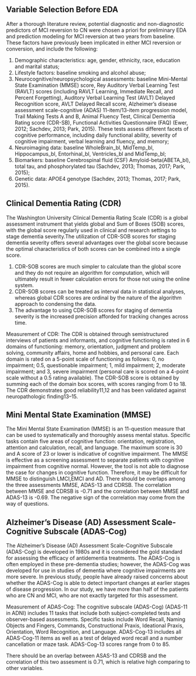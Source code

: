 ## Variable Selection Before EDA
After a thorough literature review, potential diagnostic and non-diagnostic predictors of MCI reversion to CN were chosen a priori for preliminary EDA and prediction modeling for MCI reversion at two years from baseline. These factors have previously been implicated in either MCI reversion or conversion, and include the following: 

1) Demographic characteristics: age, gender, ethnicity, race, education and marital status;
2) Lifestyle factors: baseline smoking and alcohol abuse;
3) Neurocognitive/neuropsychological assessments: baseline Mini-Mental State Examination (MMSE) score, Rey Auditory Verbal Learning Test (RAVLT) scores (including RAVLT Learning, Immediate Recall, and Percent Forgetting), Auditory Verbal Learning Test (AVLT) Delayed Recognition score, AVLT Delayed Recall score, Alzheimer’s disease assessment scale-cognitive (ADAS) 11-item/13-item progression model, Trail Making Tests A and B, Animal Fluency Test, Clinical Dementia Rating score (CDR-SB), Functional Activities Questionnaire (FAQ) (Ewer, 2012; Sachdev, 2013; Park, 2015). These tests assess different facets of cognitive performance, including daily functional ability, severity of cognitive impairment, verbal learning and fluency, and memory; 
4) Neuroimaging data: baseline WholeBrain_bl, MidTemp_bl, Hippocampus_bl, Entorhinal_bl, Ventricles_bl and MidTemp_bl;
5) Biomarkers: baseline Cerebrospinal fluid (CSF) Amyloid-beta(ABETA_bl), total tau, and phosphorylated tau (Sachdev, 2013; Thomas, 2017; Park, 2015);
6) Genetic data: APOE4 genotype (Sachdev, 2013; Thomas, 2017; Park, 2015).

## Clinical Dementia Rating (CDR) 
The Washington University Clinical Dementia Rating Scale (CDR) is a global assessment instrument that yields global and Sum of Boxes (SOB) scores, with the global score regularly used in clinical and research settings to stage dementia severity.The utilization of CDR-SOB scores for staging dementia severity offers several advantages over the global score because the optimal characteristics of both scores can be combined into a single score. 
1) CDR-SOB scores are much simpler to calculate than the global score and they do not require an algorithm for computation, which will ultimately result in fewer calculation errors for those not using the online system.
2) CDR-SOB scores can be treated as interval data in statistical analyses, whereas global CDR scores are ordinal by the nature of the algorithm approach to condensing the data.
3) The advantage to using CDR-SOB scores for staging of dementia severity is the increased precision afforded for tracking changes across time.

Measurement of CDR:
The CDR is obtained through semistructured interviews of patients and informants, and cognitive functioning is rated in 6 domains of functioning: memory, orientation, judgment and problem solving, community affairs, home and hobbies, and personal care. Each domain is rated on a 5-point scale of functioning as follows: 0, no impairment; 0.5, questionable impairment; 1, mild impairment; 2, moderate impairment; and 3, severe impairment (personal care is scored on a 4-point scale without a 0.5 rating available). The CDR-SOB score is obtained by summing each of the domain box scores, with scores ranging from 0 to 18. The CDR demonstrates good reliability11,12 and has been validated against neuropathologic finding13–15.

## Mini Mental State Examination (MMSE)
The Mini Mental State Examination (MMSE) is an 11-question measure that can be used to systematically and thoroughly assess mental status. Specific tasks contain five areas of cognitive function: orientation, registration, attention and calculation, recall, and language. The maximum score is 30 and A score of 23 or lower is indicative of cognitive impairment. 
The MMSE is effective as a screening assessment to separate patients with cognitive impairment from cognitive normal. However, the tool is not able to diagnose the case for changes in cognitive function. Therefore, it may be difficult for MMSE to distinguish LMCI,EMCI and AD. There should be overlaps among the three assessments MMSE, ADAS-13 and CDRSB. The correlation between MMSE and CDRSB is -0.71 and the correlation between MMSE and ADAS-13 is -0.69. The negative sign of the correlation may come from the way of questions.


## Alzheimer’s Disease (AD) Assessment Scale-Cognitive Subscale (ADAS-Cog)
The Alzheimer’s Disease (AD) Assessment Scale-Cognitive Subscale (ADAS-Cog) is developed in 1980s and it is considered the gold standard for assessing the efficacy of antidementia treatments. The ADAS-Cog is often employed in these pre-dementia studies; however, the ADAS-Cog was developed for use in studies of dementia where cognitive impairments are more severe. In previous study, people have already raised concerns about whether the ADAS-Cog is able to detect important changes at earlier stages of disease progression. In our study, we have more than half of the patients who are CN and MCI, who are not exactly targeted for this assessment.  

Measurement of ADAS-Cog: 
The cognitive subscale (ADAS-Cog) (ADAS-11 in ADNI) includes 11 tasks that include both subject-completed tests and observer-based assessments. Specific tasks include Word Recall, Naming Objects and Fingers, Commands, Constructional Praxis, Ideational Praxis, Orientation, Word Recognition, and Language. ADAS-Cog-13 includes all ADAS-Cog-11 items as well as a test of delayed word recall and a number cancellation or maze task. ADAS-Cog-13 scores range from 0 to 85.

There should be an overlap between ASAS-13 and CDRSB and the correlation of this two assesment is 0.71, which is relative high comparing to other variables.


